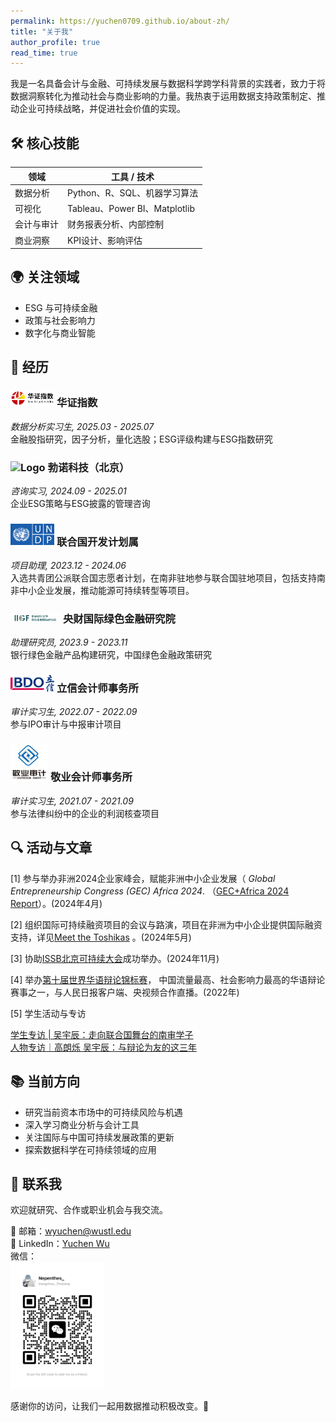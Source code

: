 ```yaml
---
permalink: https://yuchen0709.github.io/about-zh/
title: "关于我"
author_profile: true
read_time: true
---
```


我是一名具备会计与金融、可持续发展与数据科学跨学科背景的实践者，致力于将数据洞察转化为推动社会与商业影响的力量。我热衷于运用数据支持政策制定、推动企业可持续战略，并促进社会价值的实现。  


## 🛠 核心技能

| 领域 | 工具 / 技术                     |
|------|-----------------------------|
| 数据分析 | Python、R、SQL、机器学习算法         |
| 可视化 | Tableau、Power BI、Matplotlib |
| 会计与审计 | 财务报表分析、内部控制                 |
| 商业洞察 | KPI设计、影响评估                  |

## 🌍 关注领域

- ESG 与可持续金融  
- 政策与社会影响力  
- 数字化与商业智能  

## 📌 经历
### <img src="/images/sino-security.png" width="70" alt="Logo">  **华证指数**  
_数据分析实习生, 2025.03 - 2025.07_  
金融股指研究，因子分析，量化选股；ESG评级构建与ESG指数研究

### <img src="/images/bova-ESG白.jpg" width="70" alt="Logo">  **勃诺科技（北京）** 
_咨询实习, 2024.09 - 2025.01_  
企业ESG策略与ESG披露的管理咨询

### <img src="/images/undp-logo.png" width="70" alt="Logo">  **联合国开发计划属**  
_项目助理, 2023.12 - 2024.06_  
入选共青团公派联合国志愿者计划，在南非驻地参与联合国驻地项目，包括支持南非中小企业发展，推动能源可持续转型等项目。

### <img src="/images/zhangfangxingLOGO.png" width="80" alt="Logo">  **央财国际绿色金融研究院**  
_助理研究员, 2023.9 - 2023.11_  
银行绿色金融产品构建研究，中国绿色金融政策研究    

### <img src="/images/bdo.png" width="70" alt="Logo">  **立信会计师事务所**  
_审计实习生, 2022.07 - 2022.09_  
参与IPO审计与中报审计项目

### <img src="/images/jingye.jpg" width="60" alt="Logo">  **敬业会计师事务所**  
_审计实习生, 2021.07 - 2021.09_  
参与法律纠纷中的企业的利润核查项目


## 🔍 活动与文章
[1] 参与举办非洲2024企业家峰会，赋能非洲中小企业发展（ _Global Entrepreneurship Congress (GEC) Africa 2024_.
（[GEC+Africa 2024 Report](https://www.22onsloane.co/gecafrica-2024-report/)）。(2024年4月)    

[2] 组织国际可持续融资项目的会议与路演，项目在非洲为中小企业提供国际融资支持，详见[Meet the Toshikas](https://www.undp.org/africa/meet-toshikas) 。(2024年5月)  

[3] 协助[ISSB北京可持续大会](https://www.ifrs.org/news-and-events/events/2024/november/highlights-from-beijing-international-sustainability-conference/)成功举办。(2024年11月)   

[4] 举办[第十届世界华语辩论锦标赛](https://mp.weixin.qq.com/s/VDLuD7pghgy1t7WtCf3NAw)， 中国流量最高、社会影响力最高的华语辩论赛事之一，与人民日报客户端、央视频合作直播。(2022年)   

[5] 学生活动与专访  

[学生专访 | 吴宇辰：走向联合国舞台的南审学子](https://mp.weixin.qq.com/s/vY6jVDhfsmoIzGf9U_isHA)  
[人物专访｜高朗烁 吴宇辰：与辩论为友的这三年](https://mp.weixin.qq.com/s/T60PZY9YNZS6aEcnD7bzhw)

## 📚 当前方向

- 研究当前资本市场中的可持续风险与机遇  
- 深入学习商业分析与会计工具
- 关注国际与中国可持续发展政策的更新
- 探索数据科学在可持续领域的应用  

## 💬 联系我

欢迎就研究、合作或职业机会与我交流。

📧 邮箱：wyuchen@wustl.edu  
🔗 LinkedIn：[Yuchen Wu](https://www.linkedin.com/in/yuchen-wu-washu/)  
微信：   
<img src="/images/wechat.jpg" width="150" alt="wechat QR code">

感谢你的访问，让我们一起用数据推动积极改变。🌱

